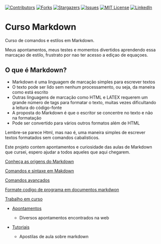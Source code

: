 <!-- PROJECT SHIELDS -->

[![Contributors][contributors-shield]][contributors-url]
[![Forks][forks-shield]][forks-url]
[![Stargazers][stars-shield]][stars-url]
[![Issues][issues-shield]][issues-url]
[![MIT License][license-shield]][license-url]
[![LinkedIn][linkedin-shield]][linkedin-url]

# Curso Markdown
Curso de comandos e estilos em Markdown. 

Meus apontamentos, meus testes e momentos divertidos aprendendo essa marcaçao de estilo, frustrato por nao ter acesso a ediçao de equaçoes.

## O que é Markdown?

- Markdown é uma linguagem de marcação simples para escrever textos
- O texto pode ser lido sem nenhum processamento, ou seja, da maneira como está escrito
- Outras linguagens de marcação como HTML e LATEX requerem um grande número de tags para formatar o texto, muitas vezes dificultando a leitura do código-fonte
- A proposta do Markdown é que o escritor se concentre no texto e não na formatação
- Pode ser convertido para vários outros formatos além de HTML

Lembre-se parece Html, mas nao é, uma maneira simples de escrever textos formatados sem comandos cabalisticos.

Este projeto contem apontamentos e curiosidade das aulas de Markdown que cursei, espero ajudar a todos aqueles que aqui chegarem.

[Conheça as origens do Markdown](WorkInProgress/Markdown.Md)

[Comandos e sintaxe em Makdown](WorkInProgress/ComandosMarkdown.Md)

[Comandos avançados](WorkInProgress/ListToDo.Md)

[Formate codigo de programa em documentos markdwon](WorkInProgress/LinhaCodigo.Md)

[Trabalho em curso](WorkInProgress)

- [Apontamentos](WorkInProgress/Apontamentos)
	- Diversos apontamentos encontrados na web

- [Tutoriais](WorkInProgress\Tutoriais)
	- Apostilas de aula sobre markdown

<!-- https://www.markdownguide.org/basic-syntax/#reference-style-links -->
[contributors-shield]: https://img.shields.io/github/contributors/VagnerBellacosa/Curso_Markdown.svg?style=for-the-badge
[contributors-url]: https://github.com/VagnerBellacosa/Curso_Markdown/graphs/contributors
[forks-shield]: https://img.shields.io/github/forks/VagnerBellacosa/Curso_Markdown.svg?style=for-the-badge
[forks-url]: https://github.com/VagnerBellacosa/Curso_Markdown/network/members
[stars-shield]: https://img.shields.io/github/stars/VagnerBellacosa/Curso_Markdown.svg?style=for-the-badge
[stars-url]: https://github.com/VagnerBellacosa/Curso_Markdown/stargazers
[issues-shield]: https://img.shields.io/github/issues/VagnerBellacosa/Curso_Markdown.svg?style=for-the-badge
[issues-url]: https://github.com/VagnerBellacosa/Curso_Markdown/issues
[license-shield]: https://img.shields.io/github/license/VagnerBellacosa/Curso_Markdown.svg?style=for-the-badge
[license-url]: https://github.com/VagnerBellacosa/Curso_Markdown/blob/master/LICENSE.txt
[linkedin-shield]: https://img.shields.io/badge/-LinkedIn-black.svg?style=for-the-badge&logo=linkedin&colorB=555
[linkedin-url]: https://www.linkedin.com/in/VagnerBellacosa/
[product-screenshot]: images/capa.png


